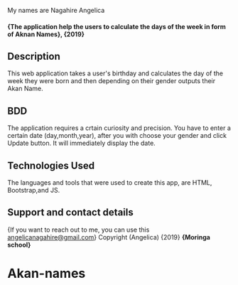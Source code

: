 My names are Nagahire Angelica
#### {The application help the users to calculate the days of the week in form of Aknan Names}, {2019}
## Description
This web application takes a user's birthday and calculates the day of the week they were born and then depending on their gender outputs their Akan Name.
## BDD
The application requires a crtain curiosity and precision.
You have to enter a certain date (day,month,year), after you with choose your gender and click Update button. 
It will immediately display the date.
## Technologies Used
The languages and tools that were used to create this app, are HTML, Bootstrap,and JS.
## Support and contact details
{If you want to reach out to me, you can use this angelicanagahire@gmail.com}
Copyright (Angelica) {2019} **{Moringa school}**
  # Akan-names
